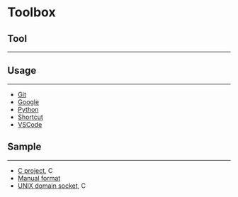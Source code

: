 # Toolbox


## Tool
----------------------------------------


## Usage
----------------------------------------
- [Git](git)
- [Google](google)
- [Python](python)
- [Shortcut](shortcut)
- [VSCode](vscode)

## Sample
----------------------------------------
- [C project](c_project), C
- [Manual format](manual_format)
- [UNIX domain socket](unix_domain_socket), C

